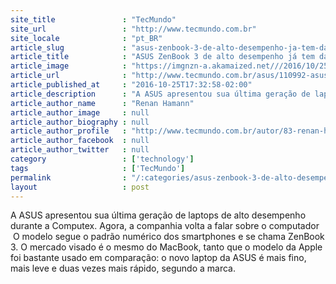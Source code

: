 ```yaml
---
site_title               : "TecMundo"
site_url                 : "http://www.tecmundo.com.br"
site_locale              : "pt_BR"
article_slug             : "asus-zenbook-3-de-alto-desempenho-ja-tem-data-de-estreia-no-brasil-confira"
article_title            : "ASUS ZenBook 3 de alto desempenho já tem data de estreia no Brasil; confira"
article_image            : "https://imgnzn-a.akamaized.net///2016/10/25/25162614508269-t1200x480.jpg"
article_url              : "http://www.tecmundo.com.br/asus/110992-asus-zenbook-3-alto-desempenho-tem-data-estreia-brasil-confira.htm"
article_published_at     : "2016-10-25T17:32:58-02:00"
article_description      : "A ASUS apresentou sua última geração de laptops de alto desempenho durante a Computex. Agora, a companhia volta a falar sobre o computador  O modelo segue o padrão numérico dos smartphones e se chama ZenBook 3. O mercado visado é o mesmo do MacBook, tanto que o modelo da Apple foi bastante usado em comparação: o novo laptop da ASUS é mais fino, mais leve e duas vezes mais rápido, segundo a marca."
article_author_name      : "Renan Hamann"
article_author_image     : null
article_author_biography : null
article_author_profile   : "http://www.tecmundo.com.br/autor/83-renan-hamann/"
article_author_facebook  : null
article_author_twitter   : null
category                 : ['technology']
tags                     : ['TecMundo']
permalink                : "/:categories/asus-zenbook-3-de-alto-desempenho-ja-tem-data-de-estreia-no-brasil-confira/"
layout                   : post
---
```


A ASUS apresentou sua última geração de laptops de alto desempenho durante a Computex. Agora, a companhia volta a falar sobre o computador  O modelo segue o padrão numérico dos smartphones e se chama ZenBook 3. O mercado visado é o mesmo do MacBook, tanto que o modelo da Apple foi bastante usado em comparação: o novo laptop da ASUS é mais fino, mais leve e duas vezes mais rápido, segundo a marca.
